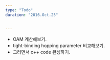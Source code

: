 ```yaml
---
type: "Todo"
duration: "2016.Oct.25"


---
```


 * OAM 계산해보기.
 * tight-binding hopping parameter 비교해보기.
 * 그러면서 c++ code 완성하기.
 
